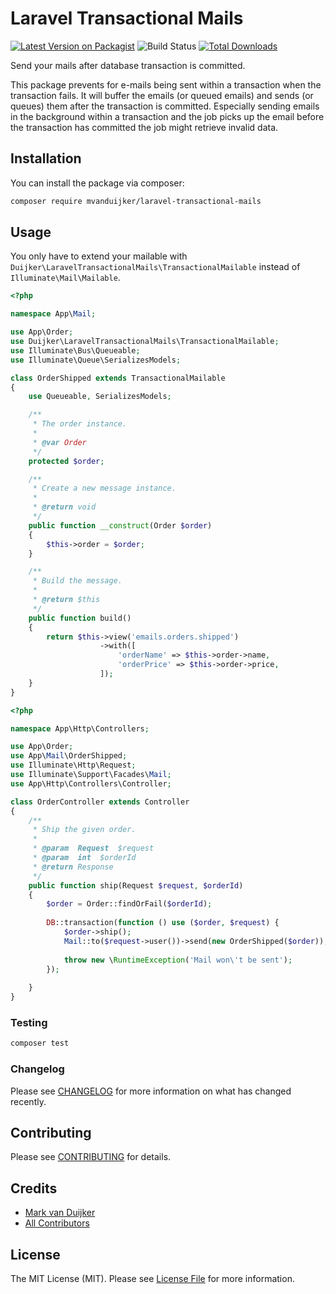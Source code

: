 # Laravel Transactional Mails

[![Latest Version on Packagist](https://img.shields.io/packagist/v/mvanduijker/laravel-transactional-mails.svg?style=flat-square)](https://packagist.org/packages/mvanduijker/laravel-transactional-mails)
![Build Status](https://github.com/mvanduijker/laravel-transactional-mails/workflows/Run%20tests/badge.svg)
[![Total Downloads](https://img.shields.io/packagist/dt/mvanduijker/laravel-transactional-mails.svg?style=flat-square)](https://packagist.org/packages/mvanduijker/laravel-transactional-mails)


Send your mails after database transaction is committed. 

This package prevents for e-mails being sent within a transaction when the transaction fails.
It will buffer the emails (or queued emails) and sends (or queues) them after the transaction is committed. 
Especially sending emails in the background within a transaction and the job picks up the email before the transaction has
committed the job might retrieve invalid data.


## Installation

You can install the package via composer:

```bash
composer require mvanduijker/laravel-transactional-mails
```

## Usage

You only have to extend your mailable with `Duijker\LaravelTransactionalMails\TransactionalMailable` instead of `Illuminate\Mail\Mailable`.


```php
<?php

namespace App\Mail;

use App\Order;
use Duijker\LaravelTransactionalMails\TransactionalMailable;
use Illuminate\Bus\Queueable;
use Illuminate\Queue\SerializesModels;

class OrderShipped extends TransactionalMailable
{
    use Queueable, SerializesModels;

    /**
     * The order instance.
     *
     * @var Order
     */
    protected $order;

    /**
     * Create a new message instance.
     *
     * @return void
     */
    public function __construct(Order $order)
    {
        $this->order = $order;
    }

    /**
     * Build the message.
     *
     * @return $this
     */
    public function build()
    {
        return $this->view('emails.orders.shipped')
                    ->with([
                        'orderName' => $this->order->name,
                        'orderPrice' => $this->order->price,
                    ]);
    }
}
```

```php
<?php

namespace App\Http\Controllers;

use App\Order;
use App\Mail\OrderShipped;
use Illuminate\Http\Request;
use Illuminate\Support\Facades\Mail;
use App\Http\Controllers\Controller;

class OrderController extends Controller
{
    /**
     * Ship the given order.
     *
     * @param  Request  $request
     * @param  int  $orderId
     * @return Response
     */
    public function ship(Request $request, $orderId)
    {
        $order = Order::findOrFail($orderId);
        
        DB::transaction(function () use ($order, $request) {
            $order->ship();
            Mail::to($request->user())->send(new OrderShipped($order));
            
            throw new \RuntimeException('Mail won\'t be sent');
        });
        
    }
}
```

### Testing

```bash
composer test
```

### Changelog

Please see [CHANGELOG](CHANGELOG.md) for more information on what has changed recently.

## Contributing

Please see [CONTRIBUTING](CONTRIBUTING.md) for details.


## Credits

- [Mark van Duijker](https://github.com/mvanduijker)
- [All Contributors](../../contributors)

## License

The MIT License (MIT). Please see [License File](LICENSE.md) for more information.
